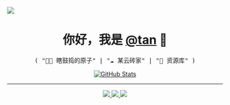 ![](https://user-images.githubusercontent.com/5880908/92062256-48ad8580-ed66-11ea-8e47-c2d8bfc51891.png)

<p>
<h1 align='center'>
  <b>你好，我是 <a href='https://github.com/weitanx'>@tan</a> 👋</b>
</h1>
<p align='center'>
  <samp>( "👨‍💻 瞎鼓捣的原子" | "☁️ 某云砖家" | "💼 资源库" )</samp>
</p>
</p>

<p align='center'>
  <a href='https://github.com/weitanx'>
    <img alt='GitHub Stats'
         src='https://github-readme-stats.vercel.app/api?username=weitanx&show_icons=true&theme=radical&count_private=true&include_all_commits=true' />
  </a>
</p>

<!--<p align='center'>
  <a href='https://github.com/weitanx'>
    <img alt='GitHub Stats' src='https://github-readme-stats.vercel.app/api/top-langs/?username=weitanx' />
  </a>
</p>-->

-----
<p align='center'>
  <a href='https://github.com/weitanx'>
    <img src='https://img.shields.io/badge/github-wei-211F1F?logo=github&logoColor=white&style=flat-square' />
  </a>
  <a href='https://github.com/weitanx'>
    <img src='https://img.shields.io/badge/website-whe.me-1BC?logo=react&logoColor=white&style=flat-square' />
  </a>
  <a href='https://github.com/weitanx'>
    <img src='https://enkahcw3aqjzlyp.m.pipedream.net/?key=gh-weitanx&label=visitors&color=grey&style=flat' />
  </a>
</p>
